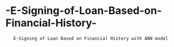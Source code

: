 # -E-Signing-of-Loan-Based-on-Financial-History-
       E-Signing of Loan Based on Financial History with ANN model
